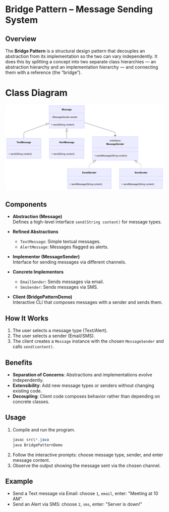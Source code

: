 
# Bridge Pattern – Message Sending System

## Overview
The **Bridge Pattern** is a structural design pattern that decouples an abstraction from its implementation so the two can vary independently. It does this by splitting a concept into two separate class hierarchies — an abstraction hierarchy and an implementation hierarchy — and connecting them with a reference (the “bridge”).
 

# Class Diagram

<img src="Class_Diagram.png">

## Components
- **Abstraction (Message)**  
	Defines a high-level interface `send(String content)` for message types.

- **Refined Abstractions**  
	- `TextMessage`: Simple textual messages.  
	- `AlertMessage`: Messages flagged as alerts.

- **Implementor (MessageSender)**  
	Interface for sending messages via different channels.

- **Concrete Implementors**  
	- `EmailSender`: Sends messages via email.  
	- `SmsSender`: Sends messages via SMS.

- **Client (BridgePatternDemo)**  
	Interactive CLI that composes messages with a sender and sends them.

## How It Works
1. The user selects a message type (Text/Alert).  
2. The user selects a sender (Email/SMS).  
3. The client creates a `Message` instance with the chosen `MessageSender` and calls `send(content)`.

## Benefits
- **Separation of Concerns**: Abstractions and implementations evolve independently.  
- **Extensibility**: Add new message types or senders without changing existing code.  
- **Decoupling**: Client code composes behavior rather than depending on concrete classes.

## Usage
1. Compile and run the program.
	 ```powershell
	 javac src\*.java
	 java BridgePatternDemo
	 ```
2. Follow the interactive prompts: choose message type, sender, and enter message content.
3. Observe the output showing the message sent via the chosen channel.

## Example
- Send a Text message via Email: choose `1`, `email`, enter: "Meeting at 10 AM".  
- Send an Alert via SMS: choose `2`, `sms`, enter: "Server is down!"


